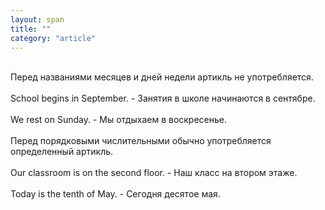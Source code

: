 ```yaml
---
layout: span
title: ""
category: "article"
---
```

<section class='rules'><span><br>Перед названиями месяцев и дней недели артикль не употребляется.<br><br>School begins in September.  - Занятия в школе начинаются в сентябре.<br><br>We rest on Sunday. - Мы отдыхаем в воскресенье.<br><br>Перед порядковыми числительными обычно употребляется определенный артикль.<br><br>Our classroom is on the second floor.  - Наш класс на втором этаже.<br><br>Today is the tenth of May. - Сегодня десятое мая.<br></span></section>
